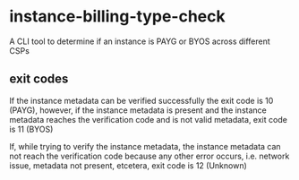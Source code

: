 # instance-billing-type-check
A CLI tool to determine if an instance is PAYG or BYOS across different CSPs

## exit codes
If the instance metadata can be verified successfully the exit code is 10 (PAYG),
however, if the instance metadata is present and the instance metadata reaches
the verification code and is not valid metadata, exit code is 11 (BYOS)

If, while trying to verify the instance metadata, the instance metadata
can not reach the verification code because any other error occurs,
i.e. network issue, metadata not present, etcetera, exit code is 12 (Unknown)
